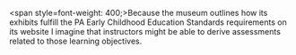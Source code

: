 <span style=font-weight: 400;>Because the museum outlines how its exhibits fulfill the PA Early Childhood Education Standards requirements on its website I imagine that instructors might be able to derive assessments related to those learning objectives.</span>